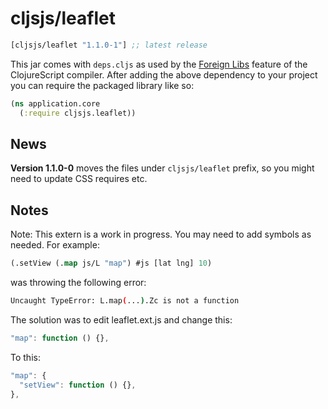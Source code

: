 # cljsjs/leaflet

[](dependency)
```clojure
[cljsjs/leaflet "1.1.0-1"] ;; latest release
```
[](/dependency)

This jar comes with `deps.cljs` as used by the [Foreign Libs][flibs] feature
of the ClojureScript compiler. After adding the above dependency to your project
you can require the packaged library like so:

```clojure
(ns application.core
  (:require cljsjs.leaflet))
```

[flibs]: https://github.com/clojure/clojurescript/wiki/Packaging-Foreign-Dependencies

## News

**Version 1.1.0-0** moves the files under `cljsjs/leaflet` prefix,
so you might need to update CSS requires etc.

## Notes

Note: This extern is a work in progress. You may need to add symbols
as needed. For example:

```clojure
(.setView (.map js/L "map") #js [lat lng] 10)
```

was throwing the following error:

```bash
Uncaught TypeError: L.map(...).Zc is not a function
```

The solution was to edit leaflet.ext.js and change this:

```javascript
"map": function () {},
```

To this:

```javascript
"map": {
  "setView": function () {},
},
```
